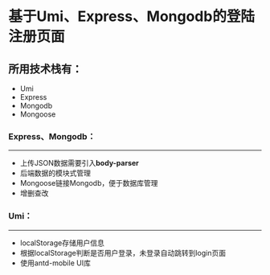 # 基于Umi、Express、Mongodb的登陆注册页面

## 所用技术栈有：

- Umi
- Express
- Mongodb
- Mongoose

### Express、Mongodb：
---

- 上传JSON数据需要引入**body-parser**
- 后端数据的模块式管理
- Mongoose链接Mongodb，便于数据库管理
- 增删查改

### Umi：
---

- localStorage存储用户信息
- 根据localStorage判断是否用户登录，未登录自动跳转到login页面
- 使用antd-mobile UI库
 